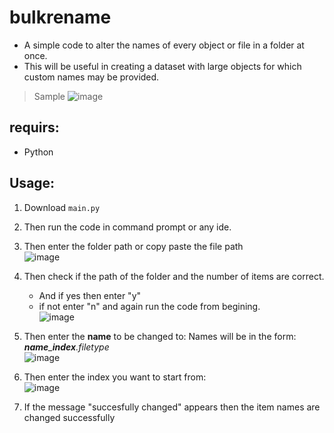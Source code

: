 # **bulkrename**

- A simple code to alter the names of every object or file in a folder at once.
- This will be useful in creating a dataset with large objects for which custom names may be provided.

> Sample
    ![image](https://user-images.githubusercontent.com/108540874/182695852-0c260778-1b4c-4c41-8e65-ce600ccd3818.png)

## requirs:
  - Python

## Usage:
1. Download `main.py`
2. Then run the code in command prompt or any ide.
3. Then enter the folder path or copy paste the file path <br/> 
   ![image](https://user-images.githubusercontent.com/108540874/182696045-f4eacb62-6e73-45fb-b155-d83e4b84b0ec.png)
4. Then check if the path of the folder and the number of items are correct.
    - And if yes then enter "y"
    - if not enter "n" and again run the code from begining.<br />
      ![image](https://user-images.githubusercontent.com/108540874/182696696-0ba06d3d-c1d1-433d-a88e-c74f158ea92b.png)
5. Then enter the **name** to be changed to:
      Names will be in the form: ***name**_**index**.filetype*<br />
      ![image](https://user-images.githubusercontent.com/108540874/182691427-8d17bc19-1026-401a-a5cd-16642bcde382.png)

6. Then enter the index you want to start from:<br />
      ![image](https://user-images.githubusercontent.com/108540874/182696816-685097b8-954a-45b6-bce2-8553a163444c.png)

7. If the message "succesfully changed" appears then the item names are changed successfully
